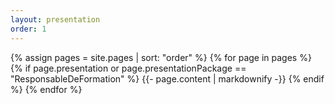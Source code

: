 ```yaml
---
layout: presentation
order: 1
---
```


{% assign pages = site.pages | sort: "order" %}
{% for page in pages %}
 {% if page.presentation or page.presentationPackage == "ResponsableDeFormation" %}
    {{- page.content | markdownify -}}
  {% endif %}
{% endfor %}